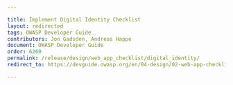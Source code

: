 ```yaml
---

title: Implement Digital Identity Checklist
layout: redirected
tags: OWASP Developer Guide
contributors: Jon Gadsden, Andreas Happe
document: OWASP Developer Guide
order: 6260
permalink: /release/design/web_app_checklist/digital_identity/
redirect_to: https://devguide.owasp.org/en/04-design/02-web-app-checklist/06-digital-identity/

---
```

